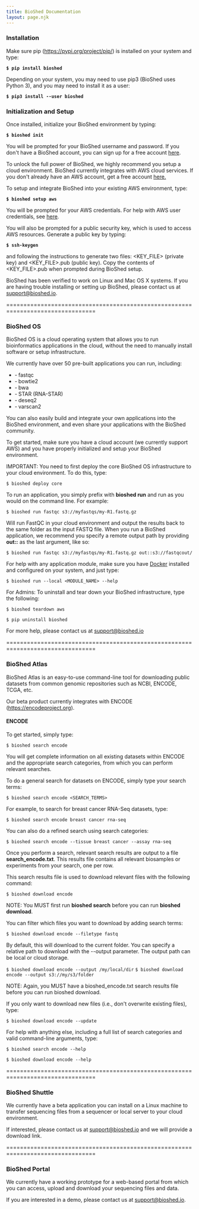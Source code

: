 ```yaml
---
title: BioShed Documentation
layout: page.njk
---
```


### Installation ###

Make sure pip (https://pypi.org/project/pip/) is installed on your system and type:

**`$ pip install bioshed`**

Depending on your system, you may need to use pip3 (BioShed uses Python 3), and you may need to install it as a user:

**`$ pip3 install --user bioshed`**

### Initialization and Setup ###

Once installed, initialize your BioShed environment by typing:

**`$ bioshed init`**

You will be prompted for your BioShed username and password. If you don't have a BioShed account, you can sign up for a free account <a href="https://bioshed.io/signup">here</a>.

To unlock the full power of BioShed, we highly recommend you setup a cloud environment. BioShed currently integrates with AWS cloud services. If you don't already have an AWS account, get a free account <a href="https://aws.amazon.com/free/" rel="noopener" target="_blank" title="AWS">here.</a>

To setup and integrate BioShed into your existing AWS environment, type:

**`$ bioshed setup aws`**

You will be prompted for your AWS credentials.  For help with AWS user credentials, see <a href="https://www.youtube.com/watch?v=qmtDRmplMG4">here</a>.

You will also be prompted for a public security key, which is used to access AWS resources. Generate a public key by typing:

**`$ ssh-keygen`**

and following the instructions to generate two files: <KEY_FILE> (private key) and <KEY_FILE>.pub (public key). Copy the contents of <KEY_FILE>.pub when prompted during BioShed setup.

BioShed has been verified to work on Linux and Mac OS X systems. If you are having trouble installing or setting up BioShed, please contact us at <a href="mailto:support@bioshed.io">support@bioshed.io</a>.

================================================================================
### BioShed OS ###

BioShed OS is a cloud operating system that allows you to run bioinformatics applications in the cloud, without the need to manually install software or setup infrastructure.

We currently have over 50 pre-built applications you can run, including:

- &dash; fastqc
- &dash; bowtie2
- &dash; bwa
- &dash; STAR (RNA-STAR)
- &dash; deseq2
- &dash; varscan2

You can also easily build and integrate your own applications into the BioShed environment, and even share your applications with the BioShed community.

To get started, make sure you have a cloud account (we currently support AWS) and you have properly initialized and setup your BioShed environment.

IMPORTANT: You need to first deploy the core BioShed OS infrastructure to your cloud environment. To do this, type:

`$ bioshed deploy core`

To run an application, you simply prefix with **bioshed run** and run as you would on the command line. For example:

`$ bioshed run fastqc s3://myfastqs/my-R1.fastq.gz`

Will run FastQC in your cloud environment and output the results back to the same folder as the input FASTQ file. When you run a BioShed application, we recommend you specify a remote output path by providing **out::** as the last argument, like so:

`$ bioshed run fastqc s3://myfastqs/my-R1.fastq.gz out::s3://fastqcout/`

For help with any application module, make sure you have <a href="https://docs.docker.com/get-docker/">Docker</a> installed and configured on your system, and just type:

`$ bioshed run --local <MODULE_NAME> --help`

For Admins: To uninstall and tear down your BioShed infrastructure, type the following:

`$ bioshed teardown aws`

`$ pip uninstall bioshed`

For more help, please contact us at <a href="mailto:support@bioshed.io">support@bioshed.io</a>

================================================================================
### BioShed Atlas ###

BioShed Atlas is an easy-to-use command-line tool for downloading public datasets from common genomic repositories such as NCBI, ENCODE, TCGA, etc.

Our beta product currently integrates with ENCODE (https://encodeproject.org).

#### ENCODE ####

To get started, simply type:

`$ bioshed search encode`

You will get complete information on all existing datasets within ENCODE and the appropriate search categories, from which you can perform relevant searches.

To do a general search for datasets on ENCODE, simply type your search terms:

`$ bioshed search encode <SEARCH_TERMS>`

For example, to search for breast cancer RNA-Seq datasets, type:

`$ bioshed search encode breast cancer rna-seq`

You can also do a refined search using search categories:

`$ bioshed search encode --tissue breast cancer --assay rna-seq`

Once you perform a search, relevant search results are output to a file **search_encode.txt**. This results file contains all relevant biosamples or experiments from your search, one per row.

This search results file is used to download relevant files with the following command:

`$ bioshed download encode`

NOTE: You MUST first run **bioshed search** before you can run **bioshed download**.

You can filter which files you want to download by adding search terms:

`$ bioshed download encode --filetype fastq`

By default, this will download to the current folder. You can specify a relative path to download with the --output parameter. The output path can be local or cloud storage.

`$ bioshed download encode --output /my/local/dir`
`$ bioshed download encode --output s3://my/s3/folder`

NOTE: Again, you MUST have a bioshed_encode.txt search results file before you can run bioshed download.

If you only want to download new files (i.e., don't overwrite existing files), type:

`$ bioshed download encode --update`

For help with anything else, including a full list of search categories and valid command-line arguments, type:

`$ bioshed search encode --help`

`$ bioshed download encode --help`

================================================================================
### BioShed Shuttle ###

We currently have a beta application you can install on a Linux machine to transfer sequencing files from a sequencer or local server to your cloud environment.

If interested, please contact us at support@bioshed.io and we will provide a download link.


================================================================================
### BioShed Portal ###

We currently have a working prototype for a web-based portal from which you can access, upload and download your sequencing files and data.

If you are interested in a demo, please contact us at support@bioshed.io.
